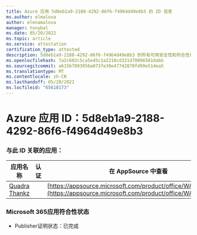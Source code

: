 ```yaml
---
title: Azure 应用 5d8eb1a9-2188-4292-86f6-f4964d49e8b3 的 ID 信息
ms.author: elmalova
author: elenamalova
manager: tonybal
ms.date: 05/20/2022
ms.topic: article
ms.service: attestation
certification_type: attested
description: 5d8eb1a9-2188-4292-86f6-f4964d49e8b3 的所有可用安全性和符合性信息。
ms.openlocfilehash: 7a2c602c5ca5e45c1a2218cd321d70896581dabb
ms.sourcegitcommit: a615b7893956a0737e30e477d2870fd99e514ea5
ms.translationtype: MT
ms.contentlocale: zh-CN
ms.lasthandoff: 05/20/2022
ms.locfileid: "65618173"
---
```

# <a name="azure-app-id-5d8eb1a9-2188-4292-86f6-f4964d49e8b3"></a>Azure 应用 ID：5d8eb1a9-2188-4292-86f6-f4964d49e8b3


### <a name="apps-associated-with-this-id"></a>与此 ID 关联的应用：
| **应用名称** | **认证** | **在 AppSource 中查看** |
|--------------|---------------|-----------------------|
| [Quadra Thankz](../forward/WA200003671.md) |  | [https://appsource.microsoft.com/product/office/WA200003671](https://appsource.microsoft.com/product/office/WA200003671) |

### <a name="microsoft-365-app-compliance-status"></a>Microsoft 365应用符合性状态
- Publisher证明状态：已完成
